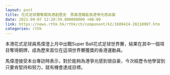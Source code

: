 ```yaml
---
layout: post
title: 花式足球賽奪銅為港創歷史　馬偉澄稱能為港爭光感自豪
date: 2021-09-07 12:20:59.000000000 +08:00
link: https://news.rthk.hk/rthk/ch/component/k2/1609424-20210907.htm
categories: rthk
---
```


本港花式足球員馬偉澄上月中出戰Super Ball花式足球世界賽，結果在其中一個項目奪得銅牌，成為歷來首位在這項世界賽獲獎的香港運動員。

馬偉澄接受本台專訪時表示，對於能夠為港爭光感到很自豪，今次經歷令他學習到只要肯堅持和努力，就有機會達成目標。
